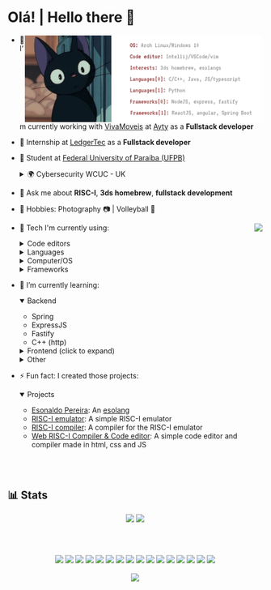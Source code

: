<h1 align="left">Olá! | Hello there 👋
</h1>

<img src="./banner.svg" align="right" width="470px">

<p align="left" width="50%">
  
  - 🔭 I’m currently working with [VivaMoveis](https://vivamoveis.com/) at [Ayty](https://ayty.org) as a **Fullstack developer**
  - 🔭 Internship at [LedgerTec](https://ledgertec.com.br/) as a **Fullstack developer**
  - 📑 Student at [Federal University of Paraíba (UFPB)](https://ufpb.br)
    <details>
      <summary>🌍 Cybersecurity WCUC - UK</summary>

      - Exchange program: Paraíba sem fronteiras
      - Studied for 4 months

    </details>
  - 💬 Ask me about **RISC-I**, **3ds homebrew**, **fullstack development**
  - 🎲 Hobbies: Photography 📷 | Volleyball 🏐
  - 🌳 Tech I'm currently using:
    <img src="https://github-readme-stats-710lucas.vercel.app/api?username=710lucas&theme=transparent&hide_border=true&title_color=953636&show=prs_merged_percentage&show_icons=true&rank_icon=default&card_width=490" align="right">
    <details>
      <summary>Code editors</summary>

      - VSCode
      - Vim
    </details>
    <details>
      <summary>Languages</summary>    
      
    - C++
    - Javascript
    - Typescript
    - Java
    </details>
    <details>
      <summary>Computer/OS</summary>

      - Notebook: Lenovo Legion Slim 5i
      - OS: Windows 11/Arch Linux
    </details>
    <details>
      <summary>Frameworks</summary>

      - ExpressJS
      - Fastify
      - ReactJS
      - Spring

    </details>

  - 🌱 I’m currently learning:
    
    <details open>
      <summary>Backend</summary>
  
    - Spring
    - ExpressJS
    - Fastify
    - C++ (http)
      
    </details>
    <details>
      <summary>Frontend (click to expand)</summary>
  
    - Typescript
    - ReactJS
    - Angular
      
    </details>
        </details>
    <details>
      <summary>Other</summary>
  
    - homebrew (3ds, wii)
    - C++
    - Low level coding
      
    </details>
  - ⚡ Fun fact: I created those projects:
    <details open>
      <summary>Projects</summary>
  
    - [Esonaldo Pereira](https://github.com/710lucas/esonaldo-pereira): An [esolang](https://esolangs.org/wiki/Esoteric_programming_language)
    - [RISC-I emulator](https://github.com/710lucas/RISC-I-Emu): A simple RISC-I emulator
    - [RISC-I compiler](https://github.com/710lucas/RISC-I-Compiler): A compiler for the RISC-I emulator
    - [Web RISC-I Compiler & Code editor](https://710lucas.github.io/RISC-I-Compiler-web/public): A simple code editor and compiler made in html, css and JS
      
    </details>
  

</p>


<br>
<br>

<h2>
  📊 Stats 
</h2>


<p align="center">
  <img src="https://github-readme-stats.vercel.app/api/top-langs/?username=710lucas&layout=compact">  
  <img src="https://streak-stats.demolab.com?user=710lucas&hide_border=true">
</p>




  






<br>
<br>

<p align="center">
<!--     <img  src="https://i.pinimg.com/originals/d8/aa/d9/d8aad938f2beea672124ebf1309584c7.gif" style="height: 50vh" align="right"> -->
    <img src="https://cdn.jsdelivr.net/gh/devicons/devicon/icons/java/java-original-wordmark.svg" width="75vw"/>
    <img src="https://cdn.jsdelivr.net/gh/devicons/devicon/icons/javascript/javascript-plain.svg" width="75vw"/>
    <img src="https://cdn.jsdelivr.net/gh/devicons/devicon/icons/cplusplus/cplusplus-original.svg" width="75vw"/>
    <img src="https://cdn.jsdelivr.net/gh/devicons/devicon/icons/c/c-original.svg" width="75vw"/>
    <img src="https://cdn.jsdelivr.net/gh/devicons/devicon/icons/python/python-original-wordmark.svg" width="75vw" />
    <img src="https://cdn.jsdelivr.net/gh/devicons/devicon/icons/angularjs/angularjs-plain-wordmark.svg"  width="75vw"/>
    <img src="https://cdn.jsdelivr.net/gh/devicons/devicon/icons/html5/html5-original-wordmark.svg" width="75vw"/>
    <img src="https://cdn.jsdelivr.net/gh/devicons/devicon/icons/css3/css3-original-wordmark.svg" width="75vw"/>
    <img src="https://cdn.jsdelivr.net/gh/devicons/devicon/icons/spring/spring-original-wordmark.svg" width="75vw"/>
    <img src="https://cdn.jsdelivr.net/gh/devicons/devicon/icons/bash/bash-original.svg" width="75vw" />
    <img src="https://cdn.jsdelivr.net/gh/devicons/devicon/icons/ssh/ssh-original-wordmark.svg" width="75vw"/>
    <img src="https://cdn.jsdelivr.net/gh/devicons/devicon/icons/linux/linux-original.svg" width="75vw"/>
    <img src="https://cdn.jsdelivr.net/gh/devicons/devicon/icons/docker/docker-plain-wordmark.svg" width="75vw" /> 
    <img src="https://cdn.jsdelivr.net/gh/devicons/devicon/icons/react/react-original-wordmark.svg" width="75vw"/>
    <img src="https://cdn.jsdelivr.net/gh/devicons/devicon@latest/icons/nodejs/nodejs-original-wordmark.svg" width="75vw"/>
    <img src="https://cdn.jsdelivr.net/gh/devicons/devicon@latest/icons/typescript/typescript-original.svg" width="75vw"/>
    <br>
    <br>
    <img src="https://komarev.com/ghpvc/?username=710lucas">
    <br>
    <br>
</p>


        







<!---
LucasPB710/LucasPB710 is a ✨ special ✨ repository because its `README.md` (this file) appears on your GitHub profile.
You can click the Preview link to take a look at your changes.
--->
